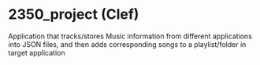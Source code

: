# 2350_project (Clef)


Application that tracks/stores Music information from different applications into JSON files, and then adds corresponding songs to a playlist/folder in target application
